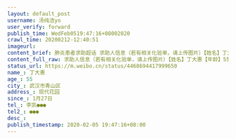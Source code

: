 ```yaml
---
layout: default_post
username: 汤纯洁yo
user_verify: forward
publish_time: WedFeb0519:47:16+08002020
crawl_time: 20200212-12:40:51
imageurl: 
content_brief: 肺炎患者求助超话 求助人信息（若有相关化验单，请上传图片）【姓名】丁大惠【年龄】55【所在城市】武汉市青山区【所在小区、社区】现代花园【患病时间】1月27日【联系方式】李凯●●●【其他紧急联系人】●●●【病情描述 婆婆于1月27号开始高烧不退，2月1好检查出高度疑似肺炎 ...全文
content_full_raw: 求助人信息（若有相关化验单，请上传图片）【姓名】丁大惠【年龄】55【所在城市】武汉市青山区【所在小区、社区】现代花园【患病时间】1月27日【联系方式】李凯●●●【其他紧急联系人】●●●【病情描述婆婆于1月27号开始高烧不退，2月1好检查出高度疑似肺炎，医院查出高度疑似肺炎，核酸检测为阴性，但医生说是假阴性，打了几天针肺部感染更严重了，现在社区没办法管我们，隔离点也进不去，也没有床位治疗
status_url: https://m.weibo.cn/status/4468694417999650
name_: 丁大惠
age_: 55
city_: 武汉市青山区
address_: 现代花园
since_: 1月27日
tel_: 李凯●●●
tel2_: ●●●
desc_: 
publish_timestamp: 2020-02-05 19:47:16+08:00
---
```

